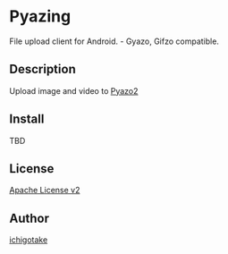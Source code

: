 Pyazing
=======

File upload client for Android. - Gyazo, Gifzo compatible.


Description
--------

Upload image and video to [Pyazo2](https://github.com/uzulla/Pyazo2)


Install
--------

TBD


License
--------

[Apache License v2](LICENSE)


Author
--------

[ichigotake](https://github.com/ichigotake)
